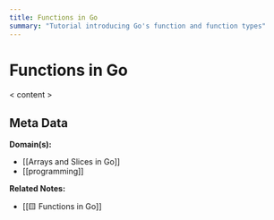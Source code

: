 ```yaml
---
title: Functions in Go
summary: "Tutorial introducing Go's function and function types"
---
```


# Functions in Go

< content >


## Meta Data

**Domain(s):**
- [[Arrays and Slices in Go]]
- [[programming]]

**Related Notes:**
- [[🟨 Functions in Go]]
